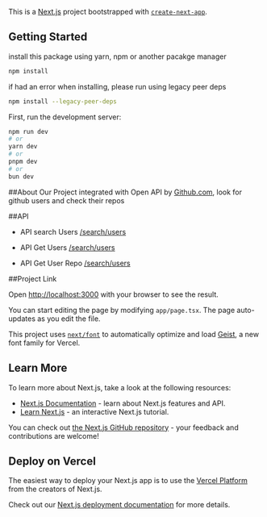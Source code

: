 This is a [Next.js](https://nextjs.org) project bootstrapped with [`create-next-app`](https://nextjs.org/docs/app/api-reference/cli/create-next-app).

## Getting Started

install this package using yarn, npm or another pacakge manager

```bash
npm install
```

if had an error when installing, please run using legacy peer deps

```bash
npm install --legacy-peer-deps
```

First, run the development server:

```bash
npm run dev
# or
yarn dev
# or
pnpm dev
# or
bun dev
```

##About
Our Project integrated with Open API by [Github.com](https://docs.github.com/en/rest?apiVersion=2022-11-28), look for github users and check their repos

##API

- API search Users
  [/search/users](https://docs.github.com/en/rest/search/search?apiVersion=2022-11-28#search-users)

- API Get Users
  [/search/users](https://docs.github.com/en/rest/users/users?apiVersion=2022-11-28#get-a-user)

- API Get User Repo
  [/search/users](https://docs.github.com/en/rest/repos/repos?apiVersion=2022-11-28#list-repositories-for-a-user)

##Project Link

Open [http://localhost:3000](http://localhost:3000) with your browser to see the result.

You can start editing the page by modifying `app/page.tsx`. The page auto-updates as you edit the file.

This project uses [`next/font`](https://nextjs.org/docs/app/building-your-application/optimizing/fonts) to automatically optimize and load [Geist](https://vercel.com/font), a new font family for Vercel.

## Learn More

To learn more about Next.js, take a look at the following resources:

- [Next.js Documentation](https://nextjs.org/docs) - learn about Next.js features and API.
- [Learn Next.js](https://nextjs.org/learn) - an interactive Next.js tutorial.

You can check out [the Next.js GitHub repository](https://github.com/vercel/next.js) - your feedback and contributions are welcome!

## Deploy on Vercel

The easiest way to deploy your Next.js app is to use the [Vercel Platform](https://vercel.com/new?utm_medium=default-template&filter=next.js&utm_source=create-next-app&utm_campaign=create-next-app-readme) from the creators of Next.js.

Check out our [Next.js deployment documentation](https://nextjs.org/docs/app/building-your-application/deploying) for more details.
